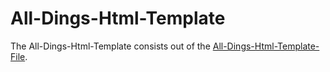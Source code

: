 # All-Dings-Html-Template

The All-Dings-Html-Template consists out of the [All-Dings-Html-Template-File](300000002.htm).
